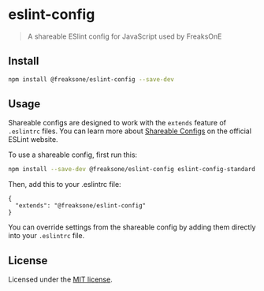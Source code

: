 # eslint-config

> A shareable ESlint config for JavaScript used by FreaksOnE

## Install

```bash
npm install @freaksone/eslint-config --save-dev
```

## Usage

Shareable configs are designed to work with the `extends` feature of `.eslintrc` files. You can learn more about [Shareable Configs](http://eslint.org/docs/developer-guide/shareable-configs) on the official ESLint website.

To use a shareable config, first run this:

```bash
npm install --save-dev @freaksone/eslint-config eslint-config-standard eslint-plugin-standard eslint-plugin-promise eslint-plugin-import eslint-plugin-node
```

Then, add this to your .eslintrc file:

```
{
  "extends": "@freaksone/eslint-config"
}
```

You can override settings from the shareable config by adding them directly into your
`.eslintrc` file.

## License

Licensed under the [MIT license](http://opensource.org/licenses/MIT).
